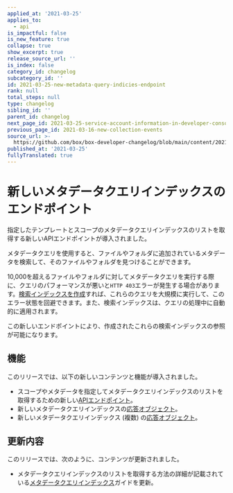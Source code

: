 ```yaml
---
applied_at: '2021-03-25'
applies_to:
  - api
is_impactful: false
is_new_feature: true
collapse: true
show_excerpt: true
release_source_url: ''
is_index: false
category_id: changelog
subcategory_id: ''
id: 2021-03-25-new-metadata-query-indicies-endpoint
rank: null
total_steps: null
type: changelog
sibling_id: ''
parent_id: changelog
next_page_id: 2021-03-25-service-account-information-in-developer-console
previous_page_id: 2021-03-16-new-collection-events
source_url: >-
  https://github.com/box/box-developer-changelog/blob/main/content/2021/03-25-new-metadata-query-indicies-endpoint.md
published_at: '2021-03-25'
fullyTranslated: true
---
```

# 新しいメタデータクエリインデックスのエンドポイント

指定したテンプレートとスコープのメタデータクエリインデックスのリストを取得する新しいAPIエンドポイントが導入されました。

<!-- more -->

メタデータクエリを使用すると、ファイルやフォルダに追加されているメタデータを検索して、そのファイルやフォルダを見つけることができます。

10,000を超えるファイルやフォルダに対してメタデータクエリを実行する際に、クエリのパフォーマンスが悪いと`HTTP 403`エラーが発生する場合があります。[検索インデックスを作成][mdq-indices-guide-create]すれば、これらのクエリを大規模に実行して、このエラー状態を回避できます。また、検索インデックスは、クエリの処理中に自動的に適用されます。

この新しいエンドポイントにより、作成されたこれらの検索インデックスの参照が可能になります。

## 機能

このリリースでは、以下の新しいコンテンツと機能が導入されました。

* スコープやメタデータを指定してメタデータクエリインデックスのリストを取得するための新しい[APIエンドポイント][mdq-indices-endpoint]。
* 新しいメタデータクエリインデックスの[応答オブジェクト][mdq-index-response]。
* 新しいメタデータクエリインデックス (複数) の[応答オブジェクト][mdq-indices-response]。

## 更新内容

このリリースでは、次のように、コンテンツが更新されました。

* メタデータクエリインデックスのリストを取得する方法の詳細が記載されている[メタデータクエリインデックス][mdq-indices-guide]ガイドを更新。 

[mdq-indices-guide-create]: g://metadata/queries/indexes/#request-an-index

[mdq-indices-guide]: g://metadata/queries/indexes/#get-list-of-created-indices

[mdq-indices-endpoint]: endpoint://get_metadata_query_indices

[mdq-indices-response]: https://developer.box.com/reference/resources/metadata-query-index/

[mdq-index-response]: https://developer.box.com/reference/resources/metadata-query-indices/
